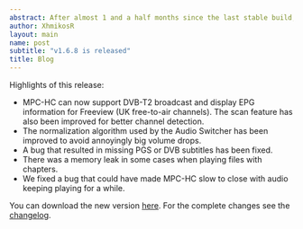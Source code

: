 ```yaml
---
abstract: After almost 1 and a half months since the last stable build, we decided to release 1.6.8. This release focuses mainly on improving DVB-T support alongside with the usual bugfixes.
author: XhmikosR
layout: main
name: post
subtitle: "v1.6.8 is released"
title: Blog
---
```


Highlights of this release:

* MPC-HC can now support DVB-T2 broadcast and display EPG information for Freeview (UK free-to-air channels).
  The scan feature has also been improved for better channel detection.
* The normalization algorithm used by the Audio Switcher has been improved to avoid annoyingly big volume drops.
* A bug that resulted in missing PGS or DVB subtitles has been fixed.
* There was a memory leak in some cases when playing files with chapters.
* We fixed a bug that could have made MPC-HC slow to close with audio keeping playing for a while.

You can download the new version [here](/downloads). For the complete changes see the [changelog](/changelog).
